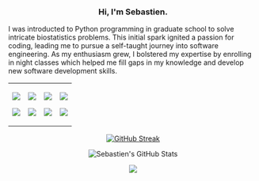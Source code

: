 <h3 align=center>
Hi, I'm Sebastien.
</h3>

<p>I was introducted to Python programming in graduate school to solve intricate biostatistics problems. This initial spark ignited a passion for coding, leading me to pursue a self-taught journey into software engineering. As my enthusiasm grew, I bolstered my expertise by enrolling in night classes which helped me fill gaps in my knowledge and develop new software development skills. </p>

<div align=center>
<table border="0">
        <tr>
            <td align=center vertical-align=center><p><img src="https://img.shields.io/badge/TypeScript-007ACC?style=for-the-badge&logo=typescript&logoColor=white" /></p><p><img src="https://img.shields.io/badge/Python-14354C?style=for-the-badge&logo=python&logoColor=white" /></p></td>
            <td align=center vertical-align=center><p><img src="https://img.shields.io/badge/GNU%20Bash-4EAA25?style=for-the-badge&logo=GNU%20Bash&logoColor=white" /></p><p><img src="	https://img.shields.io/badge/React-20232A?style=for-the-badge&logo=react&logoColor=61DAFB" /></p></td>
            <td align=center vertical-align=center><p><img src="https://img.shields.io/badge/Next.js-000?logo=nextdotjs&logoColor=fff&style=for-the-badge" /></p><p><img src="https://img.shields.io/badge/Jenkins-D24939?style=for-the-badge&logo=Jenkins&logoColor=white" /></p></td>
            <td align=center vertical-align=center><p><img src="https://img.shields.io/badge/Amazon_AWS-232F3E?style=for-the-badge&logo=amazon-aws&logoColor=white" /></p><p><img src="https://img.shields.io/badge/PostgreSQL-316192?style=for-the-badge&logo=postgresql&logoColor=white" /></p></td>
        </tr>
    </table>
</div>

<p align=center>
<a href="https://git.io/streak-stats"><img src="https://streak-stats.demolab.com?user=sebastienfauque&theme=dracula&hide_border=true" alt="GitHub Streak" /></a>
</p>

<p align=center href="https://github.com/sebastienfauque/sebastienfauque">
  <img align="center" src="https://github-readme-stats.vercel.app/api?username=sebastienfauque&show_icons=true&theme=dracula&count_private=true&hide_border=true" alt="Sebastien's GitHub Stats" />
</p>
<p align=center href="https://github.com/sebastienfauque/sebastienfauque">
  <img align="center" src="https://github-readme-stats.vercel.app/api/top-langs/?username=sebastienfauque&langs_count=10&layout=compact&theme=dracula&hide_border=true" />
</p>
